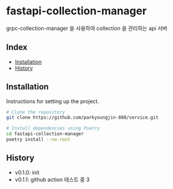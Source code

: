 # fastapi-collection-manager

grpc-collection-manager 을 사용하여 collection 을 관리하는 api 서버

## Index

- [Installation](#installation)
- [History](#History)

## Installation

Instructions for setting up the project.

```bash
# Clone the repository
git clone https://github.com/parkyoungjin-888/service.git

# Install dependencies using Poetry
cd fastapi-collection-manager
poetry install --no-root
```

## History
+ v0.1.0: init 
+ v0.1.1: github action 테스트 중 3
